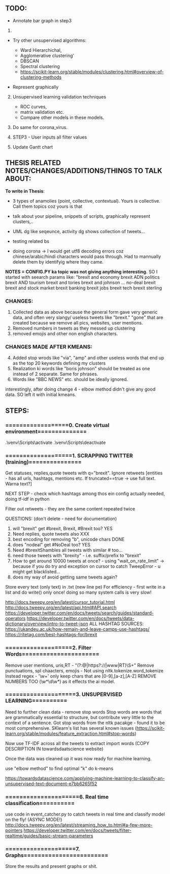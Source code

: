 ## TODO: 
- Annotate bar graph in step3
1. 
- Try other unsupervised algorithms:
    * Ward Hierarchichal,
    * Agglomerative clustering'
    * DBSCAN
    * Spectral clustering
    * https://scikit-learn.org/stable/modules/clustering.html#overview-of-clustering-methods

- Represent graphically

2. Unsupervised learning validation techniques
    * ROC curves, 
    * matrix validation etc.

    - Compare other models in these models.

3. Do same for corona_virus.

4. STEP3 - User inputs all filter values

5. Update Gantt chart

## THESIS RELATED NOTES/CHANGES/ADDITIONS/THINGS TO TALK ABOUT:

**To write in Thesis**:
* 3 types of anamolies (point, collective, contextual). Yours is collective. Call them topics coz yours is that
* talk about your pipeline, snippets of scripts, graphically represent clusters,..
* UML dg like seqeunce, activity dg shows collection of tweets...
* testing related bs

* doing corona -> I would get utf8 decoding errors coz chinese/arabic/hindi characters would pass through. Had to mannually delete them by identifyig where they came.

**NOTES = CONFIG.PY ka topic was not giving anything interesting.** SO I started with seearch params like:
"brexit and economy
brexit ADN politics
brexit AND tourism
brexit and tories
brexit and johnson
...
no-deal brexit
brexit and stock market
brexit banking
brexit jobs
brexit tech
brexit sterling

### CHANGES:
1. Collected data as above because the general form gave very generic data, and often very slangy/ useless tweets like "brexit." "gone" that are created because we remove all pics, websites, user mentions.
2. Removed numbers in tweets as they messed up clustering
3. removed emojis and other non english characters.

### CHANGES MADE AFTER KMEANS:
4. Added stop wrods like "via", "amp" and other useless words that end up as the top 20 keywords defining my clusters
5. Realization ki words like "boris johnson" should be treated as one instead of 2 separate. Same for phrases.
6. Words like "BBC NEWS" etc. should be ideally ignored.

interestingly, after doing change 4 - elbow method didn't give any good data. SO left it with initial kmeans.

## STEPS:
### ==================0. Create virtual environment==============
.\venv\Scripts\activate
.\venv\Scripts\deactivate

### ===================1. SCRAPPING TWITTER (training)===============
Get statuses, replies,quote tweets with q="brexit". Ignore retweets
[entities - has all urls, hashtags, mentions etc. If truncated==true -> use full text. Warna text?]

NEXT STEP - check which hashtags among thos ein config actually needed,
            doing tf-idf in python

Filter out retweets - they are the same content repeated twice

QUESTIONS: (don't delete - need for documentation)
1. will "brexit" get #brexit, Brexit, #Brexit too?  YES
2. Need replies, quote tweets also                  XXX
3. best encoding for removing "b", unicode chars    DONE
4. does "nodeal" get #NoDeal too?                   YES
5. Need #brexitShambles all tweets with similar # too...
6. need those tweets with "brexity" - i.e. suffix/prefix to "brexit"
7. How to get around 10000 tweets at once? - using "wait_on_rate_limit" -> because if you do try and exception on cursor to catch TweepError - u might get blacklisted...
8. does my way of avoid getting same tweets again?

Store every text (only text) in .txt (new line pe)
For efficiency - first write in a list and do write() only once! doing so many system calls is very slow!

http://docs.tweepy.org/en/latest/cursor_tutorial.html
http://docs.tweepy.org/en/latest/api.html#API.search
https://developer.twitter.com/en/docs/tweets/search/guides/standard-operators
https://developer.twitter.com/en/docs/tweets/data-dictionary/overview/intro-to-tweet-json
ALL HASHTAG SOURCES:
https://ukandeu.ac.uk/how-remain-and-leave-camps-use-hashtags/
https://ritetag.com/best-hashtags-for/brexit

### ===================2. Filter Words======================
Remove user mentions, uris,RT - "(?:@|https?://|www|RT)\S+"
Remove punctuations, spl chaacters, emojis -
Not using nltk.tokenize.word_tokenize
Instead regex - '\w+' only keep chars that are [0-9],[a-z],[A-Z]
REMOVE NUMBERS TOO (\w*\d\w*) as it effects the ai model.
### ====================3. UNSUPERVISED LEARNING==========
Need to further clean data -
remove stop words
Stop words are words that are grammatically essential to structure,
but contribute very little to the context of a sentence.
Got stop words from the nltk pacakge - found it to be most comprehensive. SKlearn's list has several known issues
(https://scikit-learn.org/stable/modules/feature_extraction.html#stop-words)

Now use TF-IDF across all the tweets to extract import words
(COPY DESCRIPTION IN towardsdaatscience website)

Once the data was cleaned up it was now ready for machine learning.

use "elbow method" to find optimal "k"
do k-means

https://towardsdatascience.com/applying-machine-learning-to-classify-an-unsupervised-text-document-e7bb6265f52


### =====================6. Real time classification==========
use code in event_catcher.py to catch tweets in real time and classify model on the fly! (ASYNC MODE!)
http://docs.tweepy.org/en/latest/streaming_how_to.html#a-few-more-pointers
https://developer.twitter.com/en/docs/tweets/filter-realtime/guides/basic-stream-parameters

### ====================7. Graphs========================
Store the results and present graphs or shit.